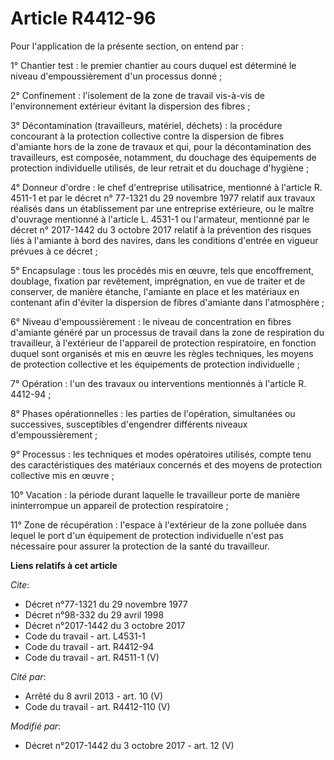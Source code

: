 # Article R4412-96

Pour l'application de la présente section, on entend par : 

1° Chantier test : le premier chantier au cours duquel est déterminé le niveau d'empoussièrement d'un processus donné ; 

2° Confinement : l'isolement de la zone de travail vis-à-vis de l'environnement extérieur évitant la dispersion des fibres ; 

3° Décontamination (travailleurs, matériel, déchets) : la procédure concourant à la protection collective contre la
dispersion de fibres d'amiante hors de la zone de travaux et qui, pour la décontamination des travailleurs, est composée,
notamment, du douchage des équipements de protection individuelle utilisés, de leur retrait et du douchage d'hygiène ; 

4° Donneur d'ordre : le chef d'entreprise utilisatrice, mentionné à l'article R. 4511-1 et par le décret n° 77-1321 du 29
novembre 1977 relatif aux travaux réalisés dans un établissement par une entreprise extérieure, ou le maître d'ouvrage
mentionné à l'article L. 4531-1 ou l'armateur, mentionné par le décret n° 2017-1442 du 3 octobre 2017 relatif à la prévention
des risques liés à l'amiante à bord des navires, dans les conditions d'entrée en vigueur prévues à ce décret ; 

5° Encapsulage : tous les procédés mis en œuvre, tels que encoffrement, doublage, fixation par revêtement, imprégnation, en
vue de traiter et de conserver, de manière étanche, l'amiante en place et les matériaux en contenant afin d'éviter la
dispersion de fibres d'amiante dans l'atmosphère ; 

6° Niveau d'empoussièrement : le niveau de concentration en fibres d'amiante généré par un processus de travail dans la zone
de respiration du travailleur, à l'extérieur de l'appareil de protection respiratoire, en fonction duquel sont organisés et
mis en œuvre les règles techniques, les moyens de protection collective et les équipements de protection individuelle ; 

7° Opération : l'un des travaux ou interventions mentionnés à l'article R. 4412-94 ; 

8° Phases opérationnelles : les parties de l'opération, simultanées ou successives, susceptibles d'engendrer différents
niveaux d'empoussièrement ; 

9° Processus : les techniques et modes opératoires utilisés, compte tenu des caractéristiques des matériaux concernés et des
moyens de protection collective mis en œuvre ; 

10° Vacation : la période durant laquelle le travailleur porte de manière ininterrompue un appareil de protection
respiratoire ; 

11° Zone de récupération : l'espace à l'extérieur de la zone polluée dans lequel le port d'un équipement de protection
individuelle n'est pas nécessaire pour assurer la protection de la santé du travailleur.

**Liens relatifs à cet article**

_Cite_:

  - Décret n°77-1321 du 29 novembre 1977
  - Décret n°98-332 du 29 avril 1998
  - Décret n°2017-1442 du 3 octobre 2017
  - Code du travail - art. L4531-1
  - Code du travail - art. R4412-94
  - Code du travail - art. R4511-1 (V)

_Cité par_:

  - Arrêté du 8 avril 2013 - art. 10 (V)
  - Code du travail - art. R4412-110 (V)

_Modifié par_:

  - Décret n°2017-1442 du 3 octobre 2017 - art. 12 (V)
